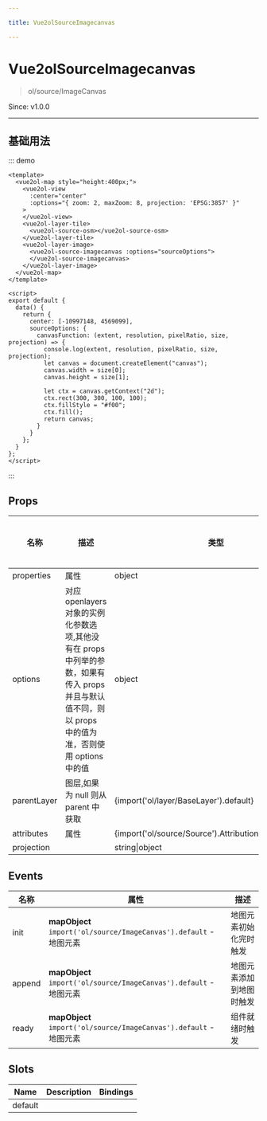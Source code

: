 ```yaml
---

title: Vue2olSourceImagecanvas

---
```


# Vue2olSourceImagecanvas

> ol/source/ImageCanvas

Since: v1.0.0

---

## 基础用法

::: demo

```vue
<template>
  <vue2ol-map style="height:400px;">
    <vue2ol-view
      :center="center"
      :options="{ zoom: 2, maxZoom: 8, projection: 'EPSG:3857' }"
    >
    </vue2ol-view>
    <vue2ol-layer-tile>
      <vue2ol-source-osm></vue2ol-source-osm>
    </vue2ol-layer-tile>
    <vue2ol-layer-image>
      <vue2ol-source-imagecanvas :options="sourceOptions">
      </vue2ol-source-imagecanvas>
    </vue2ol-layer-image>
  </vue2ol-map>
</template>

<script>
export default {
  data() {
    return {
      center: [-10997148, 4569099],
      sourceOptions: {
        canvasFunction: (extent, resolution, pixelRatio, size, projection) => {
          console.log(extent, resolution, pixelRatio, size, projection);
          let canvas = document.createElement("canvas");
          canvas.width = size[0];
          canvas.height = size[1];

          let ctx = canvas.getContext("2d");
          ctx.rect(300, 300, 100, 100);
          ctx.fillStyle = "#f00";
          ctx.fill();
          return canvas;
        }
      }
    };
  }
};
</script>
```

:::

## Props

| 名称        | 描述                                                                                                                                                  | 类型                                                    | 取值范围 | 默认值 |
| ----------- | ----------------------------------------------------------------------------------------------------------------------------------------------------- | ------------------------------------------------------- | -------- | ------ |
| properties  | 属性                                                                                                                                                  | object                                                  | -        |        |
| options     | 对应 openlayers 对象的实例化参数选项,其他没有在 props 中列举的参数，如果有传入 props 并且与默认值不同，则以 props 中的值为准，否则使用 options 中的值 | object                                                  | -        | {}     |
| parentLayer | 图层,如果为 null 则从 parent 中获取                                                                                                                   | {import('ol/layer/BaseLayer').default}                  | -        |        |
| attributes  | 属性                                                                                                                                                  | {import('ol/source/Source').AttributionLike\|undefined} | -        |        |
| projection  |                                                                                                                                                       | string\|object                                          | -        |        |

## Events

| 名称   | 属性                                                               | 描述                     |
| ------ | ------------------------------------------------------------------ | ------------------------ |
| init   | **mapObject** `import('ol/source/ImageCanvas').default` - 地图元素 | 地图元素初始化完时触发   |
| append | **mapObject** `import('ol/source/ImageCanvas').default` - 地图元素 | 地图元素添加到地图时触发 |
| ready  | **mapObject** `import('ol/source/ImageCanvas').default` - 地图元素 | 组件就绪时触发           |

## Slots

| Name    | Description | Bindings |
| ------- | ----------- | -------- |
| default |             |          |
